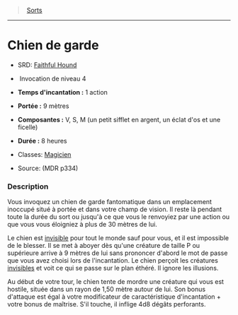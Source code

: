 ﻿---
!SpellHD
Level: 4
Type: Invocation
CastingTime: 1 action
Range: 9 mètres
Components: V, S, M (un petit sifflet en argent, un éclat d'os et une ficelle)
Duration: 8 heures
Classes: '[Magicien](hd_wizard.md)'
Id: spells_hd.md#chien-de-garde
ParentLink: spells_hd.md#sorts
Name: Chien de garde
ParentName: Sorts
NameLevel: 1
AltName: '[Faithful Hound](srd_spells_faithful_hound.md)'
Source: (MDR p334)
Attributes: {}
---
> [Sorts](hd_spells.md)

---

# Chien de garde

- SRD: [Faithful Hound](srd_spells_faithful_hound.md)

-  Invocation de niveau 4

- **Temps d'incantation :** 1 action

- **Portée :** 9 mètres

- **Composantes :** V, S, M (un petit sifflet en argent, un éclat d'os et une ficelle)

- **Durée :** 8 heures

- Classes: [Magicien](hd_wizard.md)

- Source: (MDR p334)

### Description

Vous invoquez un chien de garde fantomatique dans un emplacement inoccupé situé à portée et dans votre champ de vision. Il reste là pendant toute la durée du sort ou jusqu'à ce que vous le renvoyiez par une action ou que vous vous éloigniez à plus de 30 mètres de lui.

Le chien est [invisible](hd_conditions_invisible.md) pour tout le monde sauf pour vous, et il est impossible de le blesser. Il se met à aboyer dès qu'une créature de taille P ou supérieure arrive à 9 mètres de lui sans prononcer d'abord le mot de passe que vous avez choisi lors de l'incantation. Le chien perçoit les créatures [invisibles](hd_conditions_invisible.md) et voit ce qui se passe sur le plan éthéré. Il ignore les illusions.

Au début de votre tour, le chien tente de mordre une créature qui vous est hostile, située dans un rayon de 1,50 mètre autour de lui. Son bonus d'attaque est égal à votre modificateur de caractéristique d'incantation + votre bonus de maîtrise. S'il touche, il inflige 4d8 dégâts perforants.

